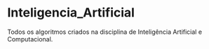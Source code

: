# Inteligencia_Artificial
Todos os algoritmos criados na disciplina de Inteligência Artificial e Computacional.
